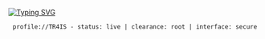 [![Typing SVG](https://readme-typing-svg.demolab.com?font=Fira+Code&weight=100&duration=1000&pause=500&color=15F739&multiline=true&width=435&height=140&lines=%5BCracker%40Arch+~%5D+%24+ls;Cracker.txt;Developer.py;Welcome_Wanderer.sh;%5BCracker%40Arch+~%5D+%24+clear)](https://git.io/typing-svg)
<p align="center"><code>profile://TR4IS - status: live | clearance: root | interface: secure</code></p>
